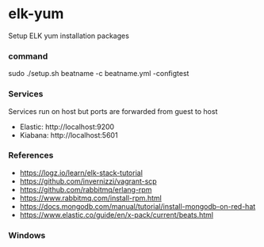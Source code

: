 # elk-yum
Setup ELK yum installation packages

### command

  sudo ./setup.sh
  beatname -c beatname.yml -configtest

### Services

Services run on host but ports are forwarded from guest to host

* Elastic: http://localhost:9200
* Kiabana: http://localhost:5601

### References

* https://logz.io/learn/elk-stack-tutorial
* https://github.com/invernizzi/vagrant-scp
* https://github.com/rabbitmq/erlang-rpm
* https://www.rabbitmq.com/install-rpm.html
* https://docs.mongodb.com/manual/tutorial/install-mongodb-on-red-hat
* https://www.elastic.co/guide/en/x-pack/current/beats.html

### Windows
